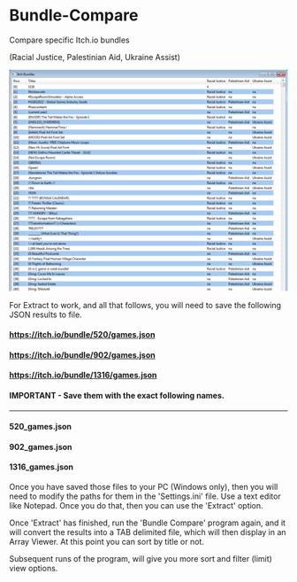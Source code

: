 # Bundle-Compare
Compare specific Itch.io bundles

(Racial Justice, Palestinian Aid, Ukraine Assist)

![](https://github.com/Twombs/Bundle-Compare/blob/main/Bundles_1-1.png?raw=true)

For Extract to work, and all that follows, you will need to save the following JSON results to file.

#### https://itch.io/bundle/520/games.json
#### https://itch.io/bundle/902/games.json
#### https://itch.io/bundle/1316/games.json

#### IMPORTANT - Save them with the exact following names.
---------
#### 520_games.json
#### 902_games.json
#### 1316_games.json

Once you have saved those files to your PC (Windows only), then you will need to modify the paths for them in the 'Settings.ini' file. Use a text editor like Notepad. Once you do that, then you can use the 'Extract' option.

Once 'Extract' has finished, run the 'Bundle Compare' program again, and it will convert the results into a TAB delimited file, which will then display in an Array Viewer. At this point you can sort by title or not.

Subsequent runs of the program, will give you more sort and filter (limit) view options.
